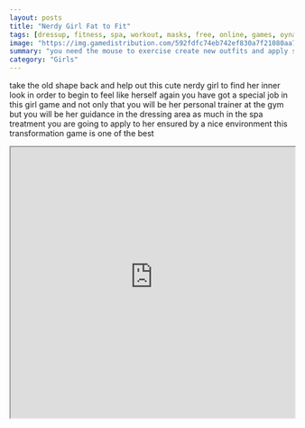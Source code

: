```yaml
---
layout: posts
title: "Nerdy Girl Fat to Fit"
tags: [dressup, fitness, spa, workout, masks, free, online, games, oyna, game, free, games, play, play, games]
image: "https://img.gamedistribution.com/592fdfc74eb742ef830a7f21080aa766.jpg"
summary: "you need the mouse to exercise create new outfits and apply spa masks  free online games oyna game free games play play games"
category: "Girls"
---
```


take the old shape back and help out this cute nerdy girl to find her inner look in order to begin to feel like herself again you have got a special job in this girl game and not only that you will be her personal trainer at the gym but you will be her guidance in the dressing area as much in the spa treatment you are going to apply to her ensured by a nice environment this transformation game is one of the best

<iframe width="100%" height="480px;" src="https://html5.gamedistribution.com/592fdfc74eb742ef830a7f21080aa766/"></iframe>